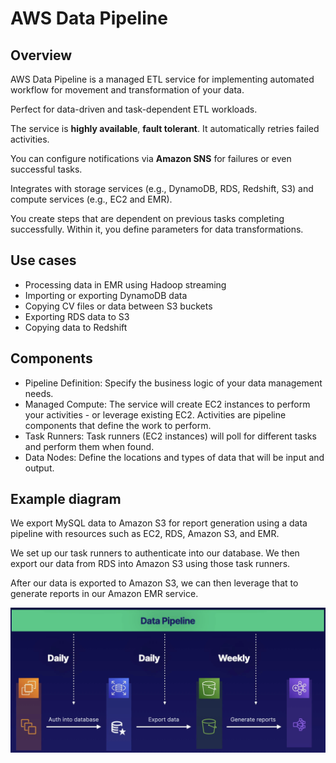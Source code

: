 # AWS Data Pipeline

## Overview

AWS Data Pipeline is a managed ETL service for implementing automated workflow for movement and transformation of your data.

Perfect for data-driven and task-dependent ETL workloads.

The service is **highly available**, **fault tolerant**. It automatically retries failed activities.

You can configure notifications via **Amazon SNS** for failures or even successful tasks.

Integrates with storage services (e.g., DynamoDB, RDS, Redshift, S3) and compute services (e.g., EC2 and EMR).

You create steps that are dependent on previous tasks completing successfully. Within it, you define parameters for data transformations.


## Use cases

- Processing data in EMR using Hadoop streaming
- Importing or exporting DynamoDB data
- Copying CV files or data between S3 buckets
- Exporting RDS data to S3
- Copying data to Redshift


## Components

- Pipeline Definition: Specify the business logic of your data management needs.
- Managed Compute: The service will create EC2 instances to perform your activities - or leverage existing EC2. Activities are pipeline components that define the work to perform.
- Task Runners: Task runners (EC2 instances) will poll for different tasks and perform them when found.
- Data Nodes: Define the locations and types of data that will be input and output.


## Example diagram

We export MySQL data to Amazon S3 for report generation using a data pipeline with resources such as EC2, RDS, Amazon S3, and EMR.

We set up our task runners to authenticate into our database. We then export our data from RDS into Amazon S3 using those task runners.

After our data is exported to Amazon S3, we can then leverage that to generate reports
in our Amazon EMR service.

![](./images/data-pl-arch.png)
